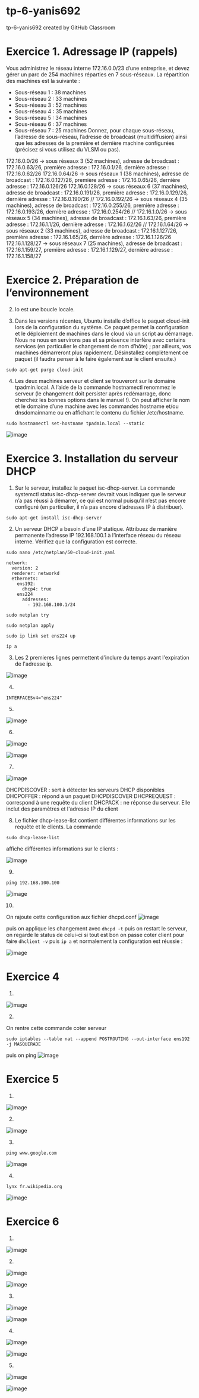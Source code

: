 # tp-6-yanis692
tp-6-yanis692 created by GitHub Classroom

# Exercice 1. Adressage IP (rappels)
Vous administrez le réseau interne 172.16.0.0/23 d’une entreprise, et devez gérer un parc de 254 machines
réparties en 7 sous-réseaux. La répartition des machines est la suivante :
- Sous-réseau 1 : 38 machines
- Sous-réseau 2 : 33 machines
- Sous-réseau 3 : 52 machines
- Sous-réseau 4 : 35 machines
- Sous-réseau 5 : 34 machines
- Sous-réseau 6 : 37 machines
- Sous-réseau 7 : 25 machines
Donnez, pour chaque sous-réseau, l’adresse de sous-réseau, l’adresse de broadcast (multidiffusion) ainsi
que les adresses de la première et dernière machine configurées (précisez si vous utilisez du VLSM ou pas).

172.16.0.0/26 -> sous réseaux 3 (52 machines), adresse de broadcast : 172.16.0.63/26, première adresse : 172.16.0.1/26, dernière adresse : 172.16.0.62/26 
172.16.0.64/26 -> sous réseaux 1 (38 machines), adresse de broadcast : 172.16.0.127/26, première adresse : 172.16.0.65/26, dernière adresse : 172.16.0.126/26
172.16.0.128/26 -> sous réseaux 6 (37 machines), adresse de broadcast : 172.16.0.191/26, première adresse : 172.16.0.129/26, dernière adresse : 172.16.0.190/26 //
172.16.0.192/26 -> sous réseaux 4 (35 machines), adresse de broadcast : 172.16.0.255/26, première adresse : 172.16.0.193/26, dernière adresse : 172.16.0.254/26 //
172.16.1.0/26 -> sous réseaux 5 (34 machines), adresse de broadcast : 172.16.1.63/26, première adresse : 172.16.1.1/26, dernière adresse : 172.16.1.62/26 //
172.16.1.64/26 -> sous réseaux 2 (33 machines), adresse de broadcast : 172.16.1.127/26, première adresse : 172.16.1.65/26, dernière adresse : 172.16.1.126/26
172.16.1.128/27 -> sous réseaux 7 (25 machines), adresse de broadcast : 172.16.1.159/27, première adresse : 172.16.1.129/27, dernière adresse : 172.16.1.158/27

# Exercice 2. Préparation de l’environnement

2. lo est une boucle locale.

3. Dans les versions récentes, Ubuntu installe d’office le paquet cloud-init lors de la configuration du système. Ce paquet permet la configuration et le déploiement de machines dans le cloud via un script au démarrage. Nous ne nous en servirons pas et sa présence interfère avec certains services (en particulier le changement de nom d’hôte) ; par ailleurs, vos machines démarreront plus rapidement. Désinstallez complètement ce paquet (il faudra penser à le faire également sur le client ensuite.)
```
sudo apt-get purge cloud-init
```

4. Les deux machines serveur et client se trouveront sur le domaine tpadmin.local. A l’aide de la commande hostnamectl renommez le serveur (le changement doit persister après redémarrage, donc cherchez les bonnes options dans le manuel !). On peut afficher le nom et le domaine d’une machine avec les commandes hostname et/ou dnsdomainname ou en affichant le contenu du fichier /etc/hostname. 
```
sudo hostnamectl set-hostname tpadmin.local --static
```
![image](https://user-images.githubusercontent.com/77662970/192343127-af3adf29-00f0-47b2-8d4b-22fd88f6384a.png)

# Exercice 3. Installation du serveur DHCP

1. Sur le serveur, installez le paquet isc-dhcp-server. La commande systemctl status isc-dhcp-server devrait vous indiquer que le serveur n’a pas réussi à démarrer, ce qui est normal puisqu’il n’est pas encore configuré (en particulier, il n’a pas encore d’adresses IP à distribuer).
```
sudo apt-get install isc-dhcp-server
```

2. Un serveur DHCP a besoin d’une IP statique. Attribuez de manière permanente l’adresse IP 192.168.100.1 à l’interface réseau du réseau interne. Vérifiez que la configuration est correcte.
```
sudo nano /etc/netplan/50-cloud-init.yaml
```
```
network:
  version: 2
  renderer: networkd
  ethernets:
    ens192:
      dhcp4: true
    ens224
      addresses:
        - 192.168.100.1/24
```
```
sudo netplan try
```
```
sudo netplan apply
```
```
sudo ip link set ens224 up
```
```
ip a
```

3. Les 2 premieres lignes permettent d'inclure du temps avant l'expiration de l'adresse ip.

![image](https://user-images.githubusercontent.com/77662970/193455559-a560a1fe-3b31-4c4d-b43d-b088b7db4195.png)


4. 
```
INTERFACESv4="ens224"
```
5. 

![image](https://user-images.githubusercontent.com/77662970/192467902-2c2f936a-c997-4159-8f2f-5b0d06516f6c.png)

6.

![image](https://user-images.githubusercontent.com/77662970/193458849-b94e2335-6bfe-4a19-abde-8c6f73cdad49.png)


![image](https://user-images.githubusercontent.com/77662970/192484959-c97f12ad-ab8a-44a8-85b6-9912ed4e49f3.png)

7. 

![image](https://user-images.githubusercontent.com/77662970/193459834-169b0b2c-a4a4-40db-ac06-85106e12d8af.png)

DHCPDISCOVER : sert à détecter les serveurs DHCP disponibles
DHCPOFFER : répond à un paquet DHCPDISCOVER
DHCPREQUEST : correspond à une requête du client
DHCPACK : ne réponse du serveur. Elle inclut des paramètres et l'adresse IP du client


8. Le fichier dhcp-lease-list contient différentes informations sur les requête et le clients.
La commande
``` 
sudo dhcp-lease-list
```
affiche différentes informations sur le clients :

![image](https://user-images.githubusercontent.com/77662970/193460087-b7e4c922-3824-455b-8632-5f2f96cd86c8.png)

9.
```
ping 192.168.100.100
```
![image](https://user-images.githubusercontent.com/77662970/193460290-9eec4a5b-1787-4b5d-b3d6-cc098d73998e.png)

10.
On rajoute cette configuration aux fichier dhcpd.conf
![image](https://user-images.githubusercontent.com/77662970/193463773-12ae750b-03ca-4352-9b6a-22704aa7d418.png)

puis on applique les changement avec ```dhcpd -t``` puis on restart le serveur, on regarde le status de celui-ci si tout est bon on passe coter client pour faire ```dhclient -v``` puis ```ip a``` et normalement la configuration est réussie :

![image](https://user-images.githubusercontent.com/77662970/193464040-36da97a6-c47f-4124-bc27-7bdecc996b34.png)

# Exercice 4

1.

![image](https://user-images.githubusercontent.com/77662970/193464456-bc7ab673-c57d-4007-b5b1-09463dd9e80d.png)

2.
On rentre cette commande coter serveur 
```
sudo iptables --table nat --append POSTROUTING --out-interface ens192 -j MASQUERADE
```
puis on ping
![image](https://user-images.githubusercontent.com/77662970/193465356-6d3be6c9-c3f9-4072-9882-1ad059de7d8b.png)

# Exercice 5

1.

![image](https://user-images.githubusercontent.com/77662970/193465587-6e03e7f4-b12f-4434-8438-1d2a3cb515fe.png)

2.

![image](https://user-images.githubusercontent.com/77662970/193465714-91fa568f-22fb-4cde-abc2-638836164c3d.png)

3.
```
ping www.google.com
```
![image](https://user-images.githubusercontent.com/77662970/193465747-fb157f6b-9616-4b0c-8a6f-6718534bc353.png)

4.
```
lynx fr.wikipedia.org
```

![image](https://user-images.githubusercontent.com/77662970/193466205-c5cd7e38-731b-48b0-9609-60b17a293bd7.png)

# Exercice 6

1.

![image](https://user-images.githubusercontent.com/77662970/193466627-6536d431-29e8-4294-80f3-12d5c0fef3c3.png)

2.

![image](https://user-images.githubusercontent.com/77662970/193466696-5feac532-e6cb-4c16-bd37-e151d105d58f.png)


![image](https://user-images.githubusercontent.com/77662970/193467031-f63dfdf2-c08c-479f-ad2f-202376fbb635.png)

3.

![image](https://user-images.githubusercontent.com/77662970/193470006-f0e1796b-f885-4c95-86ae-4d5c1f55ba36.png)


![image](https://user-images.githubusercontent.com/77662970/193469958-cb529e6d-2a2d-49f9-96b5-b8f83083bfa5.png)

4.
 
 ![image](https://user-images.githubusercontent.com/77662970/193470154-afbe5685-4242-4113-9bf0-6537f5227401.png)


![image](https://user-images.githubusercontent.com/77662970/193470164-ac6bc08f-1ee1-4e15-954f-22b82620df86.png)

5.

![image](https://user-images.githubusercontent.com/77662970/193470616-6d7e1bfd-0221-4911-9ff4-9f9dd7bef264.png)

![image](https://user-images.githubusercontent.com/77662970/193470497-fa7835d7-cbfc-4e7c-aef2-1dee03180dc5.png)


